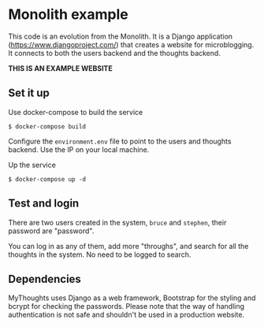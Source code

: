 # Monolith example

This code is an evolution from the Monolith. It is a Django application (https://www.djangoproject.com/) that creates a website for microblogging. It connects to both the users backend and the thoughts backend.

**THIS IS AN EXAMPLE WEBSITE**

## Set it up

Use docker-compose to build the service

    $ docker-compose build

Configure the `environment.env` file to point to the users and thoughts backend. Use the
IP on your local machine.

Up the service

    $ docker-compose up -d

## Test and login

There are two users created in the system, `bruce` and `stephen`, their password are "password".

You can log in as any of them, add more "throughs", and search for all the thoughts in the system. No need to be logged to search.

## Dependencies

MyThoughts uses Django as a web framework, Bootstrap for the styling and bcrypt for checking the passwords. Please note that the way of handling authentication is not safe and shouldn't be used in a production website.
